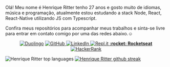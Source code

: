 
Olá! Meu nome é Henrique Ritter tenho 27 anos e gosto muito de idiomas, música e programação, atualmente estou estudando a stack Node, React, React-Native utilizando JS com Typescript.

Confira meus repositórios para acompanhar meus trabalhos e sinta-se livre para entrar em contato comigo por uma das redes abaixo.:relaxed:

<div align="center">
<a href="https://www.duolingo.com/profile/hrqritter"><img alt="Duolingo" src="https://img.shields.io/badge/Duolingo-%234DC730.svg?&style=for-the-badge&logo=Duolingo&logoColor=white"/></a> 
<a href="https://github.com/henriqueritter/"><img alt="GitHub" src="https://img.shields.io/badge/github-%23121011.svg?&style=for-the-badge&logo=github&logoColor=white"/> </a> 
<a href="https://www.linkedin.com/in/henrique-ritter/"> <img alt="LinkedIn" src="https://img.shields.io/badge/linkedin-%230077B5.svg?&style=for-the-badge&logo=linkedin&logoColor=white"/> </a> 
<a href="https://replit.com/@HenriqueRitter"> <img alt="Repl.it" src="https://img.shields.io/badge/Repl.it-%230D101E.svg?&style=for-the-badge&logo=Repl.it&logoColor=white"/> </a> 
<a href="https://app.rocketseat.com.br/me/henrique-ritter"> <b>:rocket: Rocketseat</b> </a> 
<a href="https://www.hackerrank.com/henrique_ritter"> <img alt="HackerRank" src="https://img.shields.io/badge/-Hackerrank-2EC866?style=for-the-badge&logo=HackerRank&logoColor=white"/> </a>
</div>

![Henrique Ritter top languages](https://github-readme-stats.vercel.app/api/top-langs/?username=henriqueritter&show_icons=true&theme=tokyonight&layout=compact&langs_count=15&hide=ruby,starlark,hack,objective-c) [![Henrique Ritter github streak](https://github-readme-streak-stats.herokuapp.com/?user=henriqueritter&theme=blue-green)](https://github.com/henriqueritter/github-readme-streak-stats)

<!-- How to pin more Repos on Home
![Henrique Ritter top languages](https://github-readme-stats.vercel.app/api/pin/?username=henriqueritter&repo=Rocketseat-GoBarber)
-->
